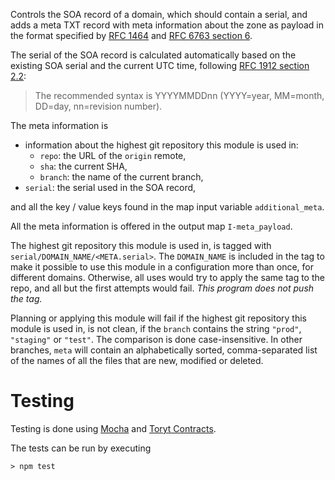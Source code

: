 Controls the SOA record of a domain, which should contain a serial,
and adds a meta TXT record with meta information about the zone as payload in the format
specified by [RFC 1464] and [RFC 6763 section 6].

The serial of the SOA record is calculated automatically based on the existing SOA serial
and the current UTC time, following [RFC 1912 section 2.2]:

> The recommended syntax is YYYYMMDDnn (YYYY=year, MM=month, DD=day, nn=revision number).

The meta information is

- information about the highest git repository this module is used in:
  - `repo`: the URL of the `origin` remote,
  - `sha`: the current SHA,
  - `branch`: the name of the current branch,
- `serial`: the serial used in the SOA record,

and all the key / value keys found in the map input variable `additional_meta`.

All the meta information is offered in the output map `I-meta_payload`.

The highest git repository this module is used in, is tagged with `serial/DOMAIN_NAME/<META.serial>`.
The `DOMAIN_NAME` is included in the tag to make it possible to use this module in a configuration
more than once, for different domains. Otherwise, all uses would try to apply the same tag to the repo,
and all but the first attempts would fail. _This program does not push the tag._

Planning or applying this module will fail if the highest git repository this module is used in,
is not clean, if the `branch` contains the string `"prod"`, `"staging"` or `"test"`. The comparison
is done case-insensitive. In other branches, `meta` will contain an alphabetically sorted, comma-separated
list of the names of all the files that are new, modified or deleted.

# Testing

Testing is done using [Mocha] and [Toryt Contracts].

The tests can be run by executing

    > npm test

[rfc 1464]: https://tools.ietf.org/html/rfc1464
[rfc 6763 section 6]: https://tools.ietf.org/html/rfc6763#section-6
[rfc 1912 section 2.2]: https://tools.ietf.org/html/rfc1912
[mocha]: https://mochajs.org
[toryt contracts]: https://www.npmjs.com/package/@toryt/contracts-iv
